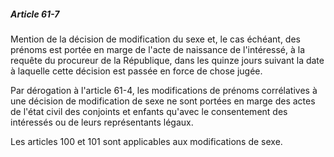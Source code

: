 ##### Article 61-7

Mention de la décision de modification du sexe et, le cas échéant, des prénoms est portée en marge de l'acte de naissance de l'intéressé, à la requête du procureur de la République, dans les quinze jours suivant la date à laquelle cette décision est passée en force de chose jugée.

Par dérogation à l'article 61-4, les modifications de prénoms corrélatives à une décision de modification de sexe ne sont portées en marge des actes de l'état civil des conjoints et enfants qu'avec le consentement des intéressés ou de leurs représentants légaux.

Les articles 100 et 101 sont applicables aux modifications de sexe.

